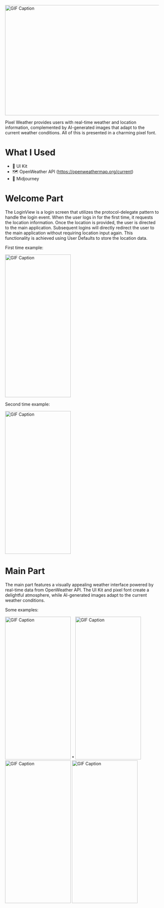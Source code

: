 <img src="https://github.com/YusuFKaan48/PixelWeather/assets/111217286/184c2f4c-71c6-45d6-8900-996a17c9b680" alt="GIF Caption" width="1024" height="360">

Pixel Weather provides users with real-time weather and location information, complemented by AI-generated images that adapt to the current weather conditions. All of this is presented in a charming pixel font.


# What I Used
* 🔨 UI Kit
* 🗺️ OpenWeather API (https://openweathermap.org/current)
* 🎨 Midjourney


# Welcome Part

The LoginView is a login screen that utilizes the protocol-delegate pattern to handle the login event. When the user logs in for the first time, it requests the location information. Once the location is provided, the user is directed to the main application. Subsequent logins will directly redirect the user to the main application without requiring location input again. This functionality is achieved using User Defaults to store the location data.

First time example:

<img src="https://github.com/YusuFKaan48/PixelWeather/assets/111217286/207f7093-81d5-440d-908f-5af5ca130c64" alt="GIF Caption" width="215" height="466">

Second time example:

<img src="https://github.com/YusuFKaan48/PixelWeather/assets/111217286/91bf8704-86b9-40a4-9cd5-d4585db8fd28" alt="GIF Caption" width="215" height="466">


# Main Part

The main part features a visually appealing weather interface powered by real-time data from OpenWeather API. The UI Kit and pixel font create a delightful atmosphere, while AI-generated images adapt to the current weather conditions.

Some examples: 

<img src="https://github.com/YusuFKaan48/PixelWeather/assets/111217286/b92a839d-c1c5-4be7-ba85-9ea5a1169c60" alt="GIF Caption" width="215" height="466">
* <img src="https://github.com/YusuFKaan48/PixelWeather/assets/111217286/60c80d14-310b-47a4-b060-45aae7626144" alt="GIF Caption" width="215" height="466">
<img src="https://github.com/YusuFKaan48/PixelWeather/assets/111217286/b2d03a5a-ee9b-4ee6-8275-f3e7c26b7601" alt="GIF Caption" width="215" height="466">
<img src="https://github.com/YusuFKaan48/PixelWeather/assets/111217286/c16e2ffe-0557-413a-b2c7-2ca4ff6db615" alt="GIF Caption" width="215" height="466">




